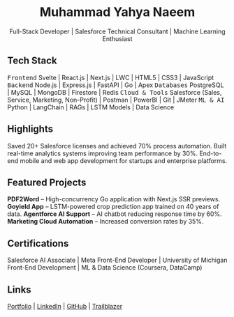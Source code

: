 <h1 align="center">Muhammad Yahya Naeem</h1>
<p align="center">Full-Stack Developer | Salesforce Technical Consultant | Machine Learning Enthusiast</p>

<h2>Tech Stack</h2>
<p>
  <kbd>Frontend</kbd> Svelte | React.js | Next.js | LWC | HTML5 | CSS3 | JavaScript  
  <kbd>Backend</kbd> Node.js | Express.js | FastAPI | Go | Apex  
  <kbd>Databases</kbd> PostgreSQL | MySQL | MongoDB | Firestore | Redis  
  <kbd>Cloud & Tools</kbd> Salesforce (Sales, Service, Marketing, Non-Profit) | Postman | PowerBI | Git | JMeter  
  <kbd>ML & AI</kbd> Python | LangChain | RAGs | LSTM Models | Data Science  
</p>

<h2>Highlights</h2>
<p>
  Saved 20+ Salesforce licenses and achieved 70% process automation.  
  Built real-time analytics systems improving team performance by 30%.  
  End-to-end mobile and web app development for startups and enterprise platforms.  
</p>

<h2>Featured Projects</h2>
<p>
  <strong>PDF2Word</strong> – High-concurrency Go application with Next.js SSR previews.  
  <strong>Goyield App</strong> – LSTM-powered crop prediction app trained on 40 years of data.  
  <strong>Agentforce AI Support</strong> – AI chatbot reducing response time by 60%.  
  <strong>Marketing Cloud Automation</strong> – Increased conversion rates by 35%.  
</p>

<h2>Certifications</h2>
<p>
  Salesforce AI Associate | Meta Front-End Developer | University of Michigan Front-End Development | ML & Data Science (Coursera, DataCamp)
</p>

<h2>Links</h2>
<p>
  <a href="https://yahya-naeem.netlify.app/">Portfolio</a> | 
  <a href="https://www.linkedin.com/in/yahyanaeem">LinkedIn</a> | 
  <a href="https://github.com/Yahya-Naeem">GitHub</a> | 
  <a href="https://www.salesforce.com/trailblazer/yahya-naeem">Trailblazer</a>
</p>
